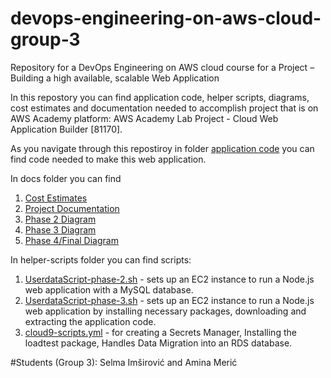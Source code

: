 # devops-engineering-on-aws-cloud-group-3
Repository for a DevOps Engineering on AWS cloud course for a Project –  Building a high available, scalable Web Application 

In this repostory you can find application code, helper scripts, diagrams, cost estimates and documentation needed to accomplish project that is on AWS Academy platform: AWS Academy Lab Project - Cloud Web Application Builder [81170]. 

As you navigate through this repostiroy in folder [application code](https://github.com/aminameric/devops-engineering-on-aws-cloud-group-3/tree/main/application-code/codebase_partner) you can find code needed to make this web application.

In docs folder you can find <br>
1. [Cost Estimates](https://github.com/aminameric/devops-engineering-on-aws-cloud-group-3/blob/main/docs/Cost%20Estimate%20-%20Group%203.pdf)
2. [Project Documentation](https://github.com/aminameric/devops-engineering-on-aws-cloud-group-3/blob/main/docs/DevOps%20Project%20Documentation%20-%20Group%203.%20.pdf)
3. [Phase 2 Diagram](https://github.com/aminameric/devops-engineering-on-aws-cloud-group-3/blob/main/docs/phase2_diagram.jpeg)
4. [Phase 3 Diagram](https://github.com/aminameric/devops-engineering-on-aws-cloud-group-3/blob/main/docs/Phase%203%20Diagram.jpg)
5. [Phase 4/Final Diagram](https://github.com/aminameric/devops-engineering-on-aws-cloud-group-3/blob/main/docs/Phase%204%20Diagram.jpg) <br>

In helper-scripts folder you can find scripts: <br>
1. [UserdataScript-phase-2.sh](https://github.com/aminameric/devops-engineering-on-aws-cloud-group-3/blob/main/helper-scripts/UserdataScript-phase-2.sh) - sets up an EC2 instance to run a Node.js web application with a MySQL database.
2. [UserdataScript-phase-3.sh](https://github.com/aminameric/devops-engineering-on-aws-cloud-group-3/blob/main/helper-scripts/UserdataScript-phase-3.sh) - sets up an EC2 instance to run a Node.js web application by installing necessary packages, downloading and extracting the application code.
3. [cloud9-scripts.yml](https://github.com/aminameric/devops-engineering-on-aws-cloud-group-3/blob/main/helper-scripts/cloud9-scripts.yml) - for creating a Secrets Manager, Installing the loadtest package, Handles Data Migration into an RDS database.


#Students (Group 3): Selma Imširović and Amina Merić
